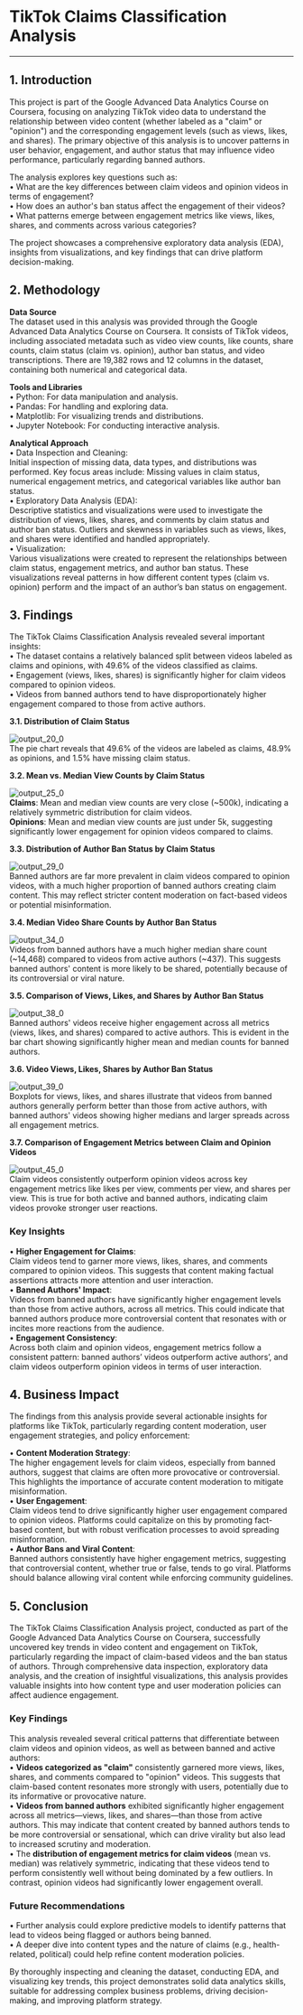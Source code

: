 # TikTok Claims Classification Analysis
______________________

## 1. Introduction 

This project is part of the Google Advanced Data Analytics Course on Coursera, focusing on analyzing TikTok video data to understand the relationship between video content (whether labeled as a "claim" or "opinion") and the corresponding engagement levels (such as views, likes, and shares). The primary objective of this analysis is to uncover patterns in user behavior, engagement, and author status that may influence video performance, particularly regarding banned authors.  

The analysis explores key questions such as:  
• What are the key differences between claim videos and opinion videos in terms of engagement?  
• How does an author's ban status affect the engagement of their videos?  
• What patterns emerge between engagement metrics like views, likes, shares, and comments across various categories?  
  
The project showcases a comprehensive exploratory data analysis (EDA), insights from visualizations, and key findings that can drive platform decision-making.  

## 2. Methodology

**Data Source**  
The dataset used in this analysis was provided through the Google Advanced Data Analytics Course on Coursera. It consists of TikTok videos, including associated metadata such as video view counts, like counts, share counts, claim status (claim vs. opinion), author ban status, and video transcriptions. There are 19,382 rows and 12 columns in the dataset, containing both numerical and categorical data.  

**Tools and Libraries**  
• Python: For data manipulation and analysis.  
• Pandas: For handling and exploring data.  
• Matplotlib: For visualizing trends and distributions.  
• Jupyter Notebook: For conducting interactive analysis.  

**Analytical Approach**  
• Data Inspection and Cleaning:  
Initial inspection of missing data, data types, and distributions was performed. Key focus areas include: Missing values in claim status, numerical engagement metrics, and categorical variables like author ban status.  
• Exploratory Data Analysis (EDA):  
Descriptive statistics and visualizations were used to investigate the distribution of views, likes, shares, and comments by claim status and author ban status. Outliers and skewness in variables such as views, likes, and shares were identified and handled appropriately.  
• Visualization:  
Various visualizations were created to represent the relationships between claim status, engagement metrics, and author ban status. These visualizations reveal patterns in how different content types (claim vs. opinion) perform and the impact of an author’s ban status on engagement.  
  
## 3. Findings 

The TikTok Claims Classification Analysis revealed several important insights:  
• The dataset contains a relatively balanced split between videos labeled as claims and opinions, with 49.6% of the videos classified as claims.  
• Engagement (views, likes, shares) is significantly higher for claim videos compared to opinion videos.  
• Videos from banned authors tend to have disproportionately higher engagement compared to those from active authors.  

**3.1. Distribution of Claim Status**  

![output_20_0](https://github.com/user-attachments/assets/6a118ca6-884a-4805-a3db-f43a3e62b84d)  
The pie chart reveals that 49.6% of the videos are labeled as claims, 48.9% as opinions, and 1.5% have missing claim status.  

**3.2. Mean vs. Median View Counts by Claim Status**  

![output_25_0](https://github.com/user-attachments/assets/8a65f337-5f34-4b25-9d70-9e91ee315f1e)  
**Claims**: Mean and median view counts are very close (~500k), indicating a relatively symmetric distribution for claim videos.  
**Opinions**: Mean and median view counts are just under 5k, suggesting significantly lower engagement for opinion videos compared to claims.  

**3.3. Distribution of Author Ban Status by Claim Status**  

![output_29_0](https://github.com/user-attachments/assets/b250644b-3273-4077-ab15-17615385abc4)  
Banned authors are far more prevalent in claim videos compared to opinion videos, with a much higher proportion of banned authors creating claim content. This may reflect stricter content moderation on fact-based videos or potential misinformation.  

**3.4. Median Video Share Counts by Author Ban Status**  

![output_34_0](https://github.com/user-attachments/assets/73126993-2de9-4d7a-a9db-4a07025bac98)  
Videos from banned authors have a much higher median share count (~14,468) compared to videos from active authors (~437). This suggests banned authors' content is more likely to be shared, potentially because of its controversial or viral nature.  

**3.5. Comparison of Views, Likes, and Shares by Author Ban Status**  

![output_38_0](https://github.com/user-attachments/assets/49c861f7-52e0-49ce-8326-3407e46f56c6)  
Banned authors' videos receive higher engagement across all metrics (views, likes, and shares) compared to active authors. This is evident in the bar chart showing significantly higher mean and median counts for banned authors.  

**3.6. Video Views, Likes, Shares by Author Ban Status**  

![output_39_0](https://github.com/user-attachments/assets/462abe63-ada4-4b2b-8a06-a1de84e74f42)  
Boxplots for views, likes, and shares illustrate that videos from banned authors generally perform better than those from active authors, with banned authors' videos showing higher medians and larger spreads across all engagement metrics.  

**3.7. Comparison of Engagement Metrics between Claim and Opinion Videos**  

![output_45_0](https://github.com/user-attachments/assets/b0df729e-d8e6-4d61-9afd-cc9c6f2522f1)  
Claim videos consistently outperform opinion videos across key engagement metrics like likes per view, comments per view, and shares per view. This is true for both active and banned authors, indicating claim videos provoke stronger user reactions.  

### **Key Insights**

• **Higher Engagement for Claims**:   
Claim videos tend to garner more views, likes, shares, and comments compared to opinion videos. This suggests that content making factual assertions attracts more attention and user interaction.  
• **Banned Authors' Impact**:   
Videos from banned authors have significantly higher engagement levels than those from active authors, across all metrics. This could indicate that banned authors produce more controversial content that resonates with or incites more reactions from the audience.  
• **Engagement Consistency**:   
Across both claim and opinion videos, engagement metrics follow a consistent pattern: banned authors’ videos outperform active authors’, and claim videos outperform opinion videos in terms of user interaction.  

## 4. Business Impact

The findings from this analysis provide several actionable insights for platforms like TikTok, particularly regarding content moderation, user engagement strategies, and policy enforcement:  

• **Content Moderation Strategy**:   
The higher engagement levels for claim videos, especially from banned authors, suggest that claims are often more provocative or controversial. This highlights the importance of accurate content moderation to mitigate misinformation.    
• **User Engagement**:   
Claim videos tend to drive significantly higher user engagement compared to opinion videos. Platforms could capitalize on this by promoting fact-based content, but with robust verification processes to avoid spreading misinformation.    
• **Author Bans and Viral Content**:   
Banned authors consistently have higher engagement metrics, suggesting that controversial content, whether true or false, tends to go viral. Platforms should balance allowing viral content while enforcing community guidelines.    

## 5. Conclusion  

The TikTok Claims Classification Analysis project, conducted as part of the Google Advanced Data Analytics Course on Coursera, successfully uncovered key trends in video content and engagement on TikTok, particularly regarding the impact of claim-based videos and the ban status of authors. Through comprehensive data inspection, exploratory data analysis, and the creation of insightful visualizations, this analysis provides valuable insights into how content type and user moderation policies can affect audience engagement.

### Key Findings
This analysis revealed several critical patterns that differentiate between claim videos and opinion videos, as well as between banned and active authors:  
• **Videos categorized as "claim"** consistently garnered more views, likes, shares, and comments compared to "opinion" videos. This suggests that claim-based content resonates more strongly with users, potentially due to its informative or provocative nature.  
• **Videos from banned authors** exhibited significantly higher engagement across all metrics—views, likes, and shares—than those from active authors. This may indicate that content created by banned authors tends to be more controversial or sensational, which can drive virality but also lead to increased scrutiny and moderation.  
• The **distribution of engagement metrics for claim videos** (mean vs. median) was relatively symmetric, indicating that these videos tend to perform consistently well without being dominated by a few outliers. In contrast, opinion videos had significantly lower engagement overall.   

### Future Recommendations  
• Further analysis could explore predictive models to identify patterns that lead to videos being flagged or authors being banned.  
• A deeper dive into content types and the nature of claims (e.g., health-related, political) could help refine content moderation policies.  

By thoroughly inspecting and cleaning the dataset, conducting EDA, and visualizing key trends, this project demonstrates solid data analytics skills, suitable for addressing complex business problems, driving decision-making, and improving platform strategy.  
